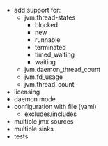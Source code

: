 
* add support for:
  * jvm.thread-states
    * blocked
    * new
    * runnable
    * terminated
    * timed_waiting
    * waiting
  * jvm.daemon_thread_count
  * jvm.fd_usage
  * jvm.thread_count
* licensing
* daemon mode
* configuration with file (yaml)
  * excludes/includes
* multiple jmx sources
* multiple sinks
* tests
